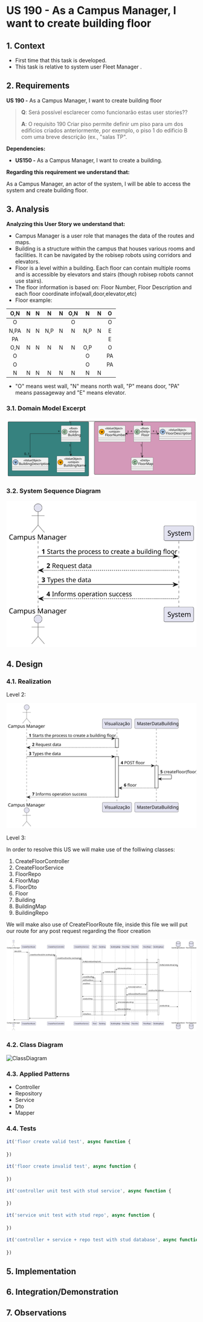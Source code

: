 # US 190 - As a Campus Manager, I want to create building floor

## 1. Context

* First time that this task is developed.
* This task is relative to system user Fleet Manager .

## 2. Requirements

**US 190 -** As a Campus Manager, I want to create building floor

> **Q**: Será possível esclarecer como funcionarão estas user stories??
>
> **A**: O requisito 190 Criar piso permite definir um piso para um dos edificios criados anteriormente, por exemplo, o piso 1 do edificio B com uma breve descrição (ex., "salas TP".

**Dependencies:**

* **US150 -** As a Campus Manager, I want to create a building.

**Regarding this requirement we understand that:**

As a Campus Manager, an actor of the system, I will be able to access the system and create building floor.

## 3. Analysis

**Analyzing this User Story we understand that:**

* Campus Manager is a user role that manages the data of the routes and maps.
* Building is a structure within the campus that houses various rooms and facilities. It can be navigated by the robisep robots using corridors and elevators.
* Floor is a level within a building. Each floor can contain multiple rooms and is accessible by elevators and stairs (though robisep robots cannot use stairs).
* The floor information is based on: Floor Number, Floor Description and each floor coordinate info(wall,door,elevator,etc)
* Floor example:

|  O,N   |  N  |  N  |  N  |  N  | O,N |  N  |  N  |  O  |
|:------:|:---:|:---:|:---:|:---:|:---:|:---:|:---:|:---:|
|   O    |     |     |     |     |  O  |     |     |  O  |
|  N,PA  |  N  |  N  | N,P |  N  |  N  | N,P |  N  |  E  |
|   PA   |     |     |     |     |     |     |     |  E  |
|  O,N   |  N  |  N  |  N  |  N  |  N  | O,P |     |  O  |
|   O    |     |     |     |     |     |  O  |     | PA  |
|   O    |     |     |     |     |     |  O  |     | PA  |
|   N    |  N  |  N  |  N  |  N  |  N  |  N  |  N  |     |

* "O" means west wall, "N" means north wall, "P" means door, "PA" means passageway and "E" means elevator.

### 3.1. Domain Model Excerpt

![DomainModelExcerpt](Diagrams/DomainModelExcerpt.svg)

### 3.2. System Sequence Diagram

![SystemSequenceDiagram](Diagrams/SystemSequenceDiagram.svg)

## 4. Design

### 4.1. Realization

Level 2:

![SequenceDiagram](Diagrams/SequenceDiagramLevel2.svg)

Level 3:

In order to resolve this US we will make use of the folliwing classes:

1. CreateFloorController
2. CreateFloorService
3. FloorRepo
4. FloorMap
5. FloorDto
6. Floor
7. Building
8. BuildingMap
9. BuildingRepo

We will make also use of CreateFloorRoute file, inside this file we will put our route for any post request regarding the floor creation

![SequenceDiagram](Diagrams/SequenceDiagramLevel3.svg)

### 4.2. Class Diagram

![ClassDiagram](Diagrams/ClassDiagram.svg)

### 4.3. Applied Patterns

* Controller
* Repository
* Service
* Dto
* Mapper

### 4.4. Tests

```javascript
it('floor create valid test', async function {

})
```

```javascript
it('floor create invalid test', async function {

})
```

```javascript
it('controller unit test with stud service', async function {

})
```

```javascript
it('service unit test with stud repo', async function {

})
```

```javascript
it('controller + service + repo test with stud database', async function {

})
```

## 5. Implementation

## 6. Integration/Demonstration

## 7. Observations
